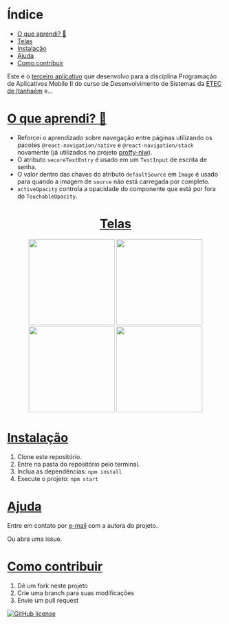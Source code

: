 # Índice
* [O que aprendi? :thinking:](#o-que-aprendi-thinking)
* [Telas](#telas)
* [Instalação](#instalação)
* [Ajuda](#ajuda)
* [Como contribuir](#como-contribuir)

Este é o [terceiro aplicativo](https://youtu.be/CnIVjXE2sh8) que desenvolvo para a disciplina Programação de Aplicativos Mobile II do curso de Desenvolvimento de Sistemas da [ETEC de Itanhaém](https://www.etecitanhaem.com.br/) e...

# [O que aprendi? :thinking:](#índice)
- Reforcei o aprendizado sobre navegação entre páginas utilizando os pacotes `@react-navigation/native` e `@react-navigation/stack` novamente (já utilizados no projeto [proffy-nlw](https://github.com/anabeatrizzz/proffy-nlw)).
- O atributo `secureTextEntry` é usado em um `TextInput` de escrita de senha.
- O valor dentro das chaves do atributo `defaultSource` em `Image` é usado para quando a imagem de `source` não está carregada por completo.
- `activeOpacity` controla a opacidade do componente que está por fora do `TouchableOpacity`.

<a href="#índice"><h1 align="center">Telas</h1></a>
<p align="center">
  <img width="200" src="https://i.ibb.co/xjNZRMv/In-Shot-20201010-160215232-online-video-cutter-com.gif" />
  <img width="200" src="https://i.ibb.co/Rc1pK87/In-Shot-20201010-160215232-online-video-cutter-com-1.gif" />
  <img width="200" src="https://i.ibb.co/Y0hnJFN/In-Shot-20201010-160215232-online-video-cutter-com-2.gif" />
  <img width="200" src="https://i.ibb.co/2FbTdML/In-Shot-20201010-161729831.gif" />
</p>

# [Instalação](#índice)
1. Clone este repositório.
2. Entre na pasta do repositório pelo terminal.
3. Inclua as dependências: `npm install`
4. Execute o projeto: `npm start`

# [Ajuda](#índice)
Entre em contato por <a href="mailto:anabeatriz.augusto06@yahoo.com">e-mail</a> com a autora do projeto.

Ou abra uma issue.

# [Como contribuir](#índice)
1. Dê um fork neste projeto
2. Crie uma branch para suas modificações
3. Envie um pull request

[![GitHub license](https://img.shields.io/github/license/anabeatrizzz/mobile2-app-tres?style=for-the-badge)](https://github.com/anabeatrizzz/mobile2-app-tres/blob/master/COPYING.txt)
